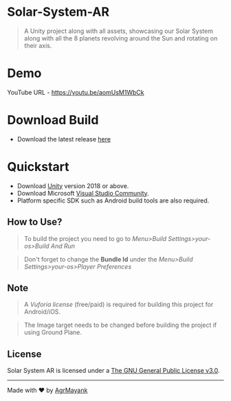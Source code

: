 # Solar-System-AR
> A Unity project along with all assets, showcasing our Solar System along with all the 8 planets revolving around the Sun and rotating on their axis.

# Demo
YouTube URL - https://youtu.be/aomUsM1WbCk

# Download Build
- Download the latest release [here](https://github.com/AgrMayank/Solar-System-AR/releases)

# Quickstart
- Download [Unity](https://unity3d.com/get-unity/download/archive) version 2018 or above.
- Download Microsoft [Visual Studio Community](https://visualstudio.microsoft.com/).
- Platform specific SDK such as Android build tools are also required.

## How to Use?
> To build the project you need to go to *Menu>Build Settings>your-os>Build And Run*

> Don't forget to change the **Bundle Id** under the *Menu>Build Settings>your-os>Player Preferences*

## Note
> A *Vuforia license* (free/paid) is required for building this project for Android/iOS.

> The Image target needs to be changed before building the project if using Ground Plane.

## License
Solar System AR is licensed under a [The GNU General Public License v3.0](https://www.gnu.org/licenses/gpl-3.0.en.html).

<hr>

Made with ❤ by [AgrMayank](https://AgrMayank.GitHub.io)

